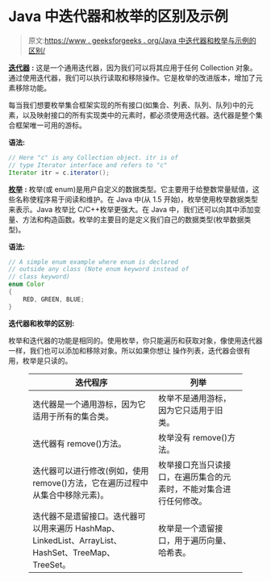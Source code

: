 # Java 中迭代器和枚举的区别及示例

> 原文:[https://www . geeksforgeeks . org/Java 中迭代器和枚举与示例的区别/](https://www.geeksforgeeks.org/difference-between-iterator-and-enumeration-in-java-with-examples/)

[**迭代器**](https://www.geeksforgeeks.org/iterators-in-java/) **:** 这是一个通用迭代器，因为我们可以将其应用于任何 Collection 对象。通过使用迭代器，我们可以执行读取和移除操作。它是枚举的改进版本，增加了元素移除功能。

每当我们想要枚举集合框架实现的所有接口(如集合、列表、队列、队列)中的元素，以及映射接口的所有实现类中的元素时，都必须使用迭代器。迭代器是整个集合框架唯一可用的游标。

**语法:**

```java
// Here "c" is any Collection object. itr is of
// type Iterator interface and refers to "c"
Iterator itr = c.iterator();
```

[**枚举**](https://www.geeksforgeeks.org/enum-in-java/) **:** 枚举(或 enum)是用户自定义的数据类型。它主要用于给整数常量赋值，这些名称使程序易于阅读和维护。在 Java 中(从 1.5 开始)，枚举使用枚举数据类型来表示。Java 枚举比 C/C++枚举更强大。在 Java 中，我们还可以向其中添加变量、方法和构造函数。枚举的主要目的是定义我们自己的数据类型(枚举数据类型)。

**语法:**

```java
// A simple enum example where enum is declared 
// outside any class (Note enum keyword instead of 
// class keyword) 
enum Color 
{ 
    RED, GREEN, BLUE; 
}
```

**迭代器和枚举的区别:**

枚举和迭代器的功能是相同的。使用枚举，你只能遍历和获取对象，像使用迭代器一样，我们也可以添加和移除对象。所以如果你想让
操作列表，迭代器会很有用，枚举是只读的。

<figure class="table">

| 迭代程序 | 列举 |
| --- | --- |
| 迭代器是一个通用游标，因为它适用于所有的集合类。 | 枚举不是通用游标，因为它只适用于旧类。 |
| 迭代器有 remove()方法。 | 枚举没有 remove()方法。 |
| 迭代器可以进行修改(例如，使用 remove()方法，它在遍历过程中从集合中移除元素)。 | 枚举接口充当只读接口，在遍历集合的元素时，不能对集合进行任何修改。 |
| 迭代器不是遗留接口。迭代器可以用来遍历 HashMap、LinkedList、ArrayList、HashSet、TreeMap、TreeSet。 | 枚举是一个遗留接口，用于遍历向量、哈希表。 |

</figure>